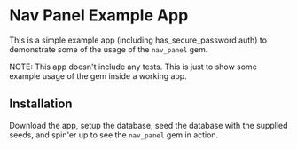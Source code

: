# Nav Panel Example App

This is a simple example app (including has_secure_password auth) to demonstrate
some of the usage of the `nav_panel` gem.

NOTE: This app doesn't include any tests. This is just to show some example
usage of the gem inside a working app.

## Installation

Download the app, setup the database, seed the database with the supplied seeds, and
spin'er up to see the `nav_panel` gem in action.